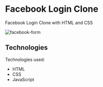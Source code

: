# Facebook Login Clone

Facebook Login Clone with HTML and CSS

![facebook-form](https://user-images.githubusercontent.com/18337656/171497804-d01b5218-1bd2-4d6b-b699-e7636d647c1e.png)

## Technologies

Technologies used:

- HTML
- CSS
- JavaScript

